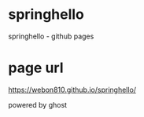# springhello
springhello - github pages

# page url
https://webon810.github.io/springhello/

powered by ghost

